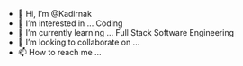 - 👋 Hi, I’m @Kadirnak
- 👀 I’m interested in ... Coding
- 🌱 I’m currently learning ... Full Stack Software Engineering 
- 💞️ I’m looking to collaborate on ...
- 📫 How to reach me ...

<!---
Kadirnak/Kadirnak is a ✨ special ✨ repository because its `README.md` (this file) appears on your GitHub profile.
You can click the Preview link to take a look at your changes.
--->

